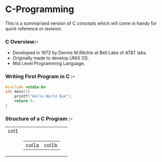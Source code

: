 # C-Programming
This is a summarised version of C concepts which will come in handy for quick reference or revision. 

### C Overview:- 
* Developed in 1972 by Dennis M.Ritchie at Bell Labs of AT&T labs.
* Originally made to develop UNIX OS.
* Mid Level Programming Language.

### Writing First Program in C :-

```c
#include <stdio.h>
int main(){
    printf("Hello World Bye");
    return 0;
}
```
### Structure of a C Program :-
<table>
  <tr>
    <td colspan="2">col1</td>
  </tr>
  <tr>
    <!-- The outer row now has three cells to match the header -->
    <td></td> <!-- This cell will be blank -->
    <td colspan="2"> <!-- This cell spans two columns to contain the nested table -->
      <table>
        <tr>
          <td>col1a</td>
          <td>col1b</td>
        </tr>
      </table>
    </td>
    <td></td> <!-- This cell will also be blank -->
  </tr>
</table>




